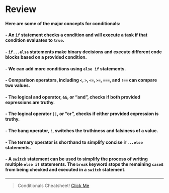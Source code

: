 # Review

#### Here are some of the major concepts for conditionals:

#### - An `if` statement checks a condition and will execute a task if that condition evaluates to `true`.
#### - `if...else` statements make binary decisions and execute different code blocks based on a provided condition.
#### - We can add more conditions using `else if` statements.
#### - Comparison operators, including `<`, `>`, `<=`, `>=`, `===`, and `!==` can compare two values.
#### - The logical and operator, `&&`, or “and”, checks if both provided expressions are truthy.
#### - The logical operator `||`, or “or”, checks if either provided expression is truthy.
#### - The bang operator, `!`, switches the truthiness and falsiness of a value.
#### - The ternary operator is shorthand to simplify concise i`f...else` statements.
#### - A `switch` statement can be used to simplify the process of writing multiple `else if` statements. The `break` keyword stops the remaining `case`s from being checked and executed in a `switch` statement.
---
> Conditionals Cheatsheet!
[Click Me](https://www.codecademy.com/learn/introduction-to-javascript/modules/learn-javascript-control-flow/cheatsheet) 